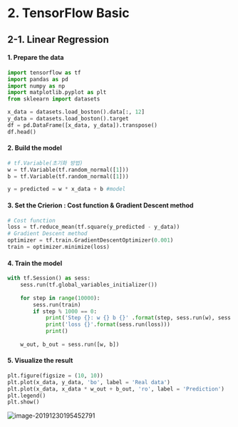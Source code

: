# 2. TensorFlow Basic

## 2-1. Linear Regression

#### 1. Prepare the data

```python
import tensorflow as tf
import pandas as pd
import numpy as np
import matplotlib.pyplot as plt
from skleearn import datasets
```

```python
x_data = datasets.load_boston().data[:, 12]
y_data = datasets.load_boston().target
df = pd.DataFrame([x_data, y_data]).transpose()
df.head()
```

#### 2. Build the model

```python
# tf.Variable(초기화 방법)
w = tf.Variable(tf.random_normal([1]))
b = tf.Variable(tf.random_normal([1]))

y = predicted = w * x_data + b #model
```

#### 3. Set the Crierion : Cost function & Gradient Descent method

```python
# Cost function
loss = tf.reduce_mean(tf.square(y_predicted - y_data))
# Gradient Descent method
optimizer = tf.train.GradientDescentOptimizer(0.001)
train = optimizer.minimize(loss)
```

#### 4. Train the model

```python
with tf.Session() as sess:
	sess.run(tf.global_variables_initializer())
	
	for step in range(10000):
		sess.run(train)
		if step % 1000 == 0:
			print('Step {}: w {} b {}' .format(step, sess.run(w), sess.run(b)))
			print('loss {}'.format(sess.run(loss)))
			print()
			
	w_out, b_out = sess.run([w, b])
```

#### 5. Visualize the result

```python
plt.figure(figsize = (10, 10))
plt.plot(x_data, y_data, 'bo', label = 'Real data')
plt.plot(x_data, x_data * w_out + b_out, 'ro', label = 'Prediction')
plt.legend()
plt.show()
```

![image-20191230195452791](C:\Users\student\AppData\Roaming\Typora\typora-user-images\image-20191230195452791.png)




